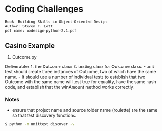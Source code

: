 # Coding Challenges
```bash
Book: Building Skills in Object-Oriented Design
Author: Steven F. Lott
pdf name: oodesign-python-2.1.pdf
```

## Casino Example
1. Outcome.py

Deliverables
	1. the Outcome class
	2. testing class for Outcome class.
	- unit test should create three instances of Outcome, two of which have the same name.
	- It should use a number of individual tests to establish that two Outcome with the same name will test true for equality, have the same hash code, and establish that the winAmount method works correctly.

### Notes
- ensure that project name and source folder name (roulette) are the same so that test discovery functions.

```bash
$ python -m unittest discover -v
```
